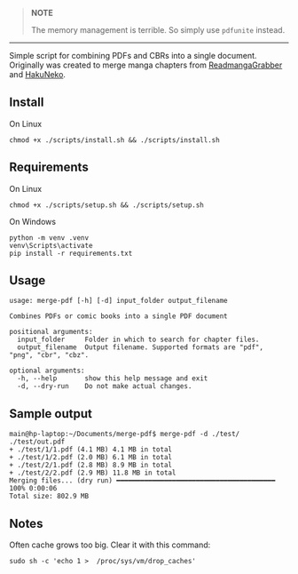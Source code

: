 > **NOTE**
>
> The memory management is terrible.
> So simply use `pdfunite` instead.

---

Simple script for combining PDFs and CBRs into a single document.
Originally was created to merge manga chapters from [ReadmangaGrabber](https://github.com/lirix360/ReadmangaGrabber) and [HakuNeko](https://github.com/manga-download/hakuneko).

## Install
On Linux
```
chmod +x ./scripts/install.sh && ./scripts/install.sh
```

## Requirements
On Linux
```
chmod +x ./scripts/setup.sh && ./scripts/setup.sh
```
On Windows
```
python -m venv .venv
venv\Scripts\activate
pip install -r requirements.txt
```

## Usage
```
usage: merge-pdf [-h] [-d] input_folder output_filename

Combines PDFs or comic books into a single PDF document

positional arguments:
  input_folder     Folder in which to search for chapter files.
  output_filename  Output filename. Supported formats are "pdf", "png", "cbr", "cbz".

optional arguments:
  -h, --help       show this help message and exit
  -d, --dry-run    Do not make actual changes.
```

## Sample output
```
main@hp-laptop:~/Documents/merge-pdf$ merge-pdf -d ./test/ ./test/out.pdf
+ ./test/1/1.pdf (4.1 MB) 4.1 MB in total
+ ./test/1/2.pdf (2.0 MB) 6.1 MB in total
+ ./test/2/1.pdf (2.8 MB) 8.9 MB in total
+ ./test/2/2.pdf (2.9 MB) 11.8 MB in total
Merging files... (dry run) ━━━━━━━━━━━━━━━━━━━━━━━━━━━━━━━━━━━━━━━━ 100% 0:00:06
Total size: 802.9 MB
```

## Notes
Often cache grows too big. Clear it with this command:
```
sudo sh -c 'echo 1 >  /proc/sys/vm/drop_caches'
```
